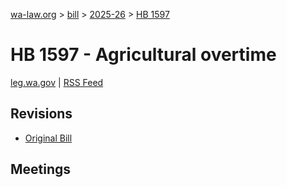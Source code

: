 [wa-law.org](/) > [bill](/bill/) > [2025-26](/bill/2025-26/) > [HB 1597](/bill/2025-26/hb/1597/)

# HB 1597 - Agricultural overtime
[leg.wa.gov](https://app.leg.wa.gov/billsummary?BillNumber=1597&Year=2025&Initiative=false) | [RSS Feed](./rss.xml)

## Revisions
* [Original Bill](1/)

## Meetings